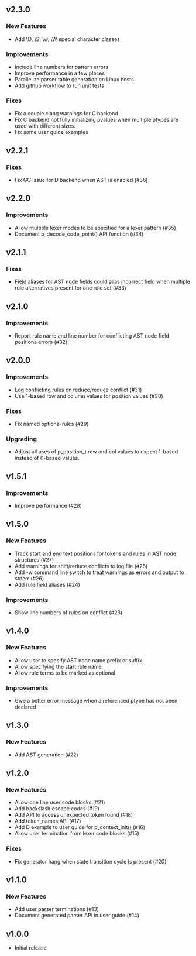 ## v2.3.0

### New Features

- Add \D, \S, \w, \W special character classes

### Improvements

- Include line numbers for pattern errors
- Improve performance in a few places
- Parallelize parser table generation on Linux hosts
- Add github workflow to run unit tests

### Fixes

- Fix a couple clang warnings for C backend
- Fix C backend not fully initializing pvalues when multiple ptypes are used with different sizes.
- Fix some user guide examples

## v2.2.1

### Fixes

- Fix GC issue for D backend when AST is enabled (#36)

## v2.2.0

### Improvements

- Allow multiple lexer modes to be specified for a lexer pattern (#35)
- Document p_decode_code_point() API function (#34)

## v2.1.1

### Fixes

- Field aliases for AST node fields could alias incorrect field when multiple rule alternatives present for one rule set (#33)

## v2.1.0

### Improvements

- Report rule name and line number for conflicting AST node field positions errors (#32)

## v2.0.0

### Improvements

- Log conflicting rules on reduce/reduce conflict (#31)
- Use 1-based row and column values for position values (#30)

### Fixes

- Fix named optional rules (#29)

### Upgrading

- Adjust all uses of p_position_t row and col values to expect 1-based instead
of 0-based values.

## v1.5.1

### Improvements

- Improve performance (#28)

## v1.5.0

### New Features

- Track start and end text positions for tokens and rules in AST node structures (#27)
- Add warnings for shift/reduce conflicts to log file (#25)
- Add -w command line switch to treat warnings as errors and output to stderr (#26)
- Add rule field aliases (#24)

### Improvements

- Show line numbers of rules on conflict (#23)

## v1.4.0

### New Features

- Allow user to specify AST node name prefix or suffix
- Allow specifying the start rule name
- Allow rule terms to be marked as optional

### Improvements

- Give a better error message when a referenced ptype has not been declared

## v1.3.0

### New Features

- Add AST generation (#22)

## v1.2.0

### New Features

- Allow one line user code blocks (#21)
- Add backslash escape codes (#19)
- Add API to access unexpected token found (#18)
- Add token_names API (#17)
- Add D example to user guide for p_context_init() (#16)
- Allow user termination from lexer code blocks (#15)

### Fixes

- Fix generator hang when state transition cycle is present (#20)

## v1.1.0

### New Features

- Add user parser terminations (#13)
- Document generated parser API in user guide (#14)

## v1.0.0

- Initial release
